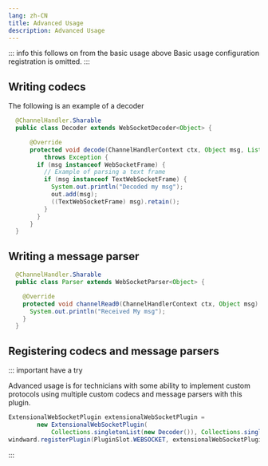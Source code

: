 ```yaml
---
lang: zh-CN
title: Advanced Usage
description: Advanced Usage
---
```


::: info this follows on from the basic usage above
Basic usage configuration registration is omitted.
:::

## Writing codecs

The following is an example of a decoder

```java
  @ChannelHandler.Sharable
  public class Decoder extends WebSocketDecoder<Object> {

      @Override
      protected void decode(ChannelHandlerContext ctx, Object msg, List<Object> out)
          throws Exception {
        if (msg instanceof WebSocketFrame) {
          // Example of parsing a text frame
          if (msg instanceof TextWebSocketFrame) {
            System.out.println("Decoded my msg");
            out.add(msg);
            ((TextWebSocketFrame) msg).retain();
          }
        }
      }
  }
```

## Writing a message parser

```java
  @ChannelHandler.Sharable
  public class Parser extends WebSocketParser<Object> {

    @Override
    protected void channelRead0(ChannelHandlerContext ctx, Object msg) throws Exception {
      System.out.println("Received My msg");
    }
  }
```

## Registering codecs and message parsers

::: important have a try

Advanced usage is for technicians with some ability to implement custom protocols using multiple custom codecs and message parsers with this plugin.

```java
ExtensionalWebSocketPlugin extensionalWebSocketPlugin =
        new ExtensionalWebSocketPlugin(
            Collections.singletonList(new Decoder()), Collections.singletonList(new Parser()));
windward.registerPlugin(PluginSlot.WEBSOCKET, extensionalWebSocketPlugin);
```

:::
